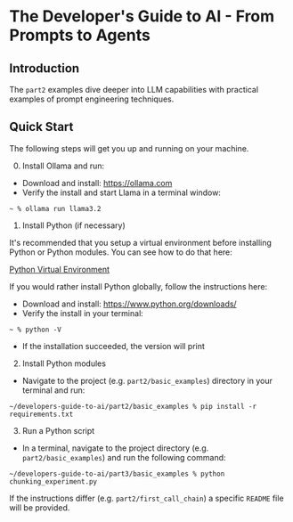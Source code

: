 # The Developer's Guide to AI - From Prompts to Agents

## Introduction

The `part2` examples dive deeper into LLM capabilities with practical examples of prompt engineering techniques.

## Quick Start

The following steps will get you up and running on your machine.

0. Install Ollama and run:

- Download and install: https://ollama.com
- Verify the install and start Llama in a terminal window:

```
~ % ollama run llama3.2
```

1. Install Python (if necessary)

It's recommended that you setup a virtual environment before installing Python or Python modules.  You can see how to do that here:

[Python Virtual Environment](https://github.com/jorshali/developers-guide-to-ai/blob/main/README.md#virtual-environment-setup)

If you would rather install Python globally, follow the instructions here:

- Download and install: https://www.python.org/downloads/
- Verify the install in your terminal:

```
~ % python -V
```

- If the installation succeeded, the version will print

2. Install Python modules

- Navigate to the project (e.g. `part2/basic_examples`) directory in your terminal and run:

```
~/developers-guide-to-ai/part2/basic_examples % pip install -r requirements.txt
```

3.  Run a Python script

- In a terminal, navigate to the project directory (e.g. `part2/basic_examples`) and run the following command:

```
~/developers-guide-to-ai/part3/basic_examples % python chunking_experiment.py
```

If the instructions differ (e.g. `part2/first_call_chain`) a specific `README` file will be provided.